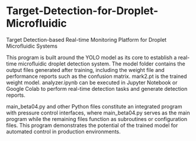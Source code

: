 # Target-Detection-for-Droplet-Microfluidic
Target Detection-based Real-time Monitoring Platform for Droplet Microfluidic Systems

This program is built around the YOLO model as its core to establish a real-time microfluidic droplet detection system. The model folder contains the output files generated after training, including the weight file and performance reports such as the confusion matrix. mark2.pt is the trained weight model. analyzer.ipynb can be executed in Jupyter Notebook or Google Colab to perform real-time detection tasks and generate detection reports.

main_beta04.py and other Python files constitute an integrated program with pressure control interfaces, where main_beta04.py serves as the main program while the remaining files function as subroutines or configuration files. This program demonstrates the potential of the trained model for automated control in production environments.
